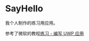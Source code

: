 # SayHello
我个人制作的练习用应用。

参考了微软的教程[练习 - 编写 UWP 应用](https://docs.microsoft.com/zh-cn/learn/modules/write-your-first-windows10-app/1-writing-uwp-app)
